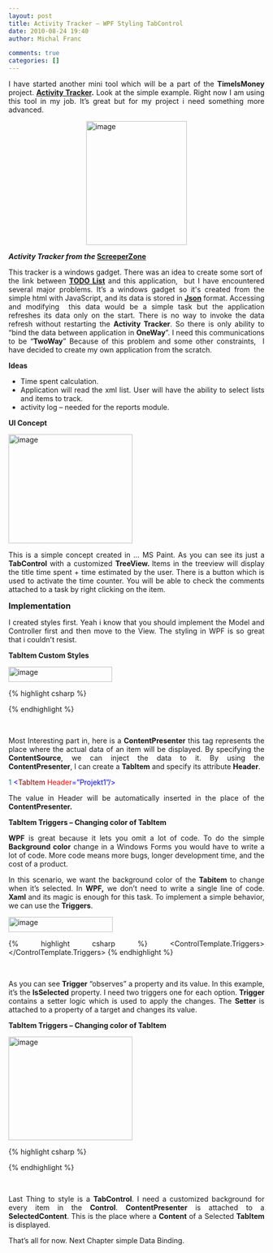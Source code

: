 ```yaml
---
layout: post
title: Activity Tracker – WPF Styling TabControl
date: 2010-08-24 19:40
author: Michal Franc

comments: true
categories: []
---
```

<p style="text-align: justify;">I have started another mini tool which will be a part of the <strong>TimeIsMoney</strong> project. <a href="http://screeperzone.com/products/"><strong>Activity Tracker</strong></a><strong>.</strong> Look at the simple example. Right now I am using this tool in my job. It’s great but for my project i need something more advanced.</p>
<p style="text-align: justify;"><a href="http://lammichalfranc.files.wordpress.com/2010/08/image35.png"><img style="display: block; float: none; margin-left: auto; margin-right: auto; border-width: 0;" title="image" src="http://lammichalfranc.files.wordpress.com/2010/08/image_thumb35.png" alt="image" width="198" height="244" border="0" /></a></p>
<p style="text-align: justify;"><em><strong>Activity Tracker from the </strong></em><a href="http://screeperzone.com/"><strong>ScreeperZone</strong></a></p>
<p style="text-align: justify;">This tracker is a windows gadget. There was an idea to create some sort of  the link between <a href="http://www.codeproject.com/KB/applications/todolist2.aspx"><strong>TODO List</strong></a> and this application,  but I have encountered several major problems. It’s a windows gadget so it's created from the simple html with JavaScript, and its data is stored in <strong><a href="http://pl.wikipedia.org/wiki/JSON">Json</a></strong> format. Accessing and modifying  this data would be a simple task but the application refreshes its data only on the start. There is no way to invoke the data refresh without restarting the <strong>Activity Tracker</strong>. So there is only ability to “bind the data between application in <strong>OneWay</strong>”. I need this communications to be “<strong>TwoWay</strong>” Because of this problem and some other constraints,  I have decided to create my own application from the scratch.</p>
<p style="text-align: justify;"><strong>Ideas</strong></p>

<ul style="text-align: justify;">
	<li>
<div>Time spent calculation.</div></li>
	<li>
<div>Application will read the xml list. User will have the ability to select lists and items to track.</div></li>
	<li>
<div>activity log – needed for the reports module.</div></li>
</ul>
<p style="text-align: justify;"><strong>UI Concept</strong></p>
<p style="text-align: justify;"><a href="http://lammichalfranc.files.wordpress.com/2010/08/image36.png"><img style="display: inline; border-width: 0;" title="image" src="http://lammichalfranc.files.wordpress.com/2010/08/image_thumb36.png" alt="image" width="244" height="215" border="0" /></a></p>
<p style="text-align: justify;">This is a simple concept created in … MS Paint. As you can see its just a <strong>TabControl</strong> with a customized <strong>TreeView. </strong>Items in the treeview will display the title time spent + time estimated by the user. There is a button which is used to activate the time counter. You will be able to check the comments attached to a task by right clicking on the item.</p>
<p style="text-align: justify;"></p>
<p style="text-align: justify;"><strong><span style="font-size: medium;">Implementation</span></strong></p>
<p style="text-align: justify;"></p>
<p style="text-align: justify;">I created styles first. Yeah i know that you should implement the Model and Controller first and then move to the View. The styling in WPF is so great that i couldn't resist.</p>
<p style="text-align: justify;"><strong>TabItem Custom Styles</strong></p>
<p style="text-align: justify;"><a href="http://lammichalfranc.files.wordpress.com/2010/08/image37.png"><img style="display: inline; border-width: 0;" title="image" src="http://lammichalfranc.files.wordpress.com/2010/08/image_thumb37.png" alt="image" width="204" height="30" border="0" /></a></p>

<div style="text-align: justify;">
<div id="scid:9D7513F9-C04C-4721-824A-2B34F0212519:7caac4de-d865-489a-abf1-2ea953cb51d6" class="wlWriterEditableSmartContent" style="display: inline; float: none; margin: 0; padding: 0;">
<div>

{% highlight csharp %}
<Style TargetType="TabItem">
    <Setter Property ="Template">
        <Setter.Value>
            <ControlTemplate TargetType="TabItem">
                <Grid>
                    <StackPanel Orientation="Horizontal">
                        <Border Name="Border" Padding="2" BorderBrush="Black" Borde                            rThickness="1,1,1,1" 
                    CornerRadius="10,10,0,0" Background="DarkOrange">
                            <ContentPresenter Name="PART_header" ContentSource="Header"/>
                        </Border>
                    </StackPanel>
                </Grid>
            </ControlTemplate>
        </Setter.Value>
    </Setter>
</Style>
{% endhighlight %}

&nbsp;

</div>
<!-- Code inserted with Steve Dunn's Windows Live Writer Code Formatter Plugin.  http://dunnhq.com -->

</div>
</div>
<p style="text-align: justify;">Most Interesting part in, here is a <strong>ContentPresenter</strong> this tag represents the place where the actual data of an item will be displayed. By specifying the <strong>ContentSource</strong>, we can inject the data to it. By using the <strong>ContentPresenter</strong>, I can create a <strong>TabItem</strong> and specify its attribute <strong>Header</strong>.</p>

<div style="text-align: justify;">
<div id="scid:9D7513F9-C04C-4721-824A-2B34F0212519:711d868f-3183-466e-8961-999d4ea08ab5" class="wlWriterEditableSmartContent" style="display: inline; float: none; margin: 0; padding: 0;">
<div><span style="color: #008080;">1</span> <span style="color: #0000ff;"><</span><span style="color: #800000;">TabItem </span><span style="color: #ff0000;">Header</span><span style="color: #0000ff;">=”Projekt1”/></span></div>
<!-- Code inserted with Steve Dunn's Windows Live Writer Code Formatter Plugin.  http://dunnhq.com -->

</div>
</div>
<p style="text-align: justify;">The value in Header will be automatically inserted in the place of the <strong>ContentPresenter.</strong></p>
<p style="text-align: justify;"><strong>TabItem Triggers – Changing color of TabItem</strong></p>
<p style="text-align: justify;"></p>
<p style="text-align: justify;"></p>
<p style="text-align: justify;"><strong>WPF</strong> is great because it lets you omit a lot of code. To do the simple <strong>Background color</strong> change in a Windows Forms you would have to write a lot of code. More code means more bugs, longer development time, and the cost of a product.</p>
<p style="text-align: justify;">In this scenario, we want the background color of the <strong>Tabitem</strong> to change when it’s selected. In <strong>WPF,</strong> we don’t need to write a single line of code. <strong>Xaml</strong> and its magic is enough for this task. To implement a simple behavior, we can use the <strong>Triggers</strong>.</p>
<p style="text-align: justify;"></p>
<p style="text-align: justify;"><a href="http://lammichalfranc.files.wordpress.com/2010/08/image38.png"><img style="display: inline; border-width: 0;" title="image" src="http://lammichalfranc.files.wordpress.com/2010/08/image_thumb38.png" alt="image" width="205" height="30" border="0" /></a></p>

<div style="text-align: justify;">
<div id="scid:9D7513F9-C04C-4721-824A-2B34F0212519:f42c0442-c4b7-43c5-a74b-2b9bbddac77e" class="wlWriterEditableSmartContent" style="display: inline; float: none; margin: 0; padding: 0;">
<div>

{% highlight csharp %}
<ControlTemplate.Triggers>
    <Trigger Property="IsSelected" Value="True">
        <Setter TargetName="Border" Property="Background" Value="Gold"/>
    </Trigger>
    <Trigger Property="IsSelected" Value="False">
        <Setter TargetName="Border" Property="Background" Value="DarkOrange"/>     </Trigger>
</ControlTemplate.Triggers>
{% endhighlight %}

&nbsp;

</div>
<!-- Code inserted with Steve Dunn's Windows Live Writer Code Formatter Plugin.  http://dunnhq.com -->

</div>
</div>
<p style="text-align: justify;">As you can see <strong>Trigger</strong> “observes” a property and its value. In this example, it’s the <strong>IsSelected</strong> property. I need two triggers one for each option. <strong>Trigger </strong>contains a setter logic which is used to apply the changes. The <strong>Setter</strong> is attached to a property of a target and changes its value.</p>
<p style="text-align: justify;"><strong>TabItem Triggers – Changing color of TabItem</strong></p>
<p style="text-align: justify;"><a href="http://lammichalfranc.files.wordpress.com/2010/08/image39.png"><img style="display: inline; border-width: 0;" title="image" src="http://lammichalfranc.files.wordpress.com/2010/08/image_thumb39.png" alt="image" width="244" height="204" border="0" /></a></p>

<div style="text-align: justify;">
<div id="scid:9D7513F9-C04C-4721-824A-2B34F0212519:f7e0055c-5fbf-4412-bf10-6d5e3deb640e" class="wlWriterEditableSmartContent" style="display: inline; float: none; margin: 0; padding: 0;">
<div>

{% highlight csharp %}
<Style TargetType="{x:Type TabControl}">
    <Setter Property="Template">
        <Setter.Value>
            <ControlTemplate TargetType="{x:Type TabControl}">
                <Grid>
                    <Grid.RowDefinitions>
                        <RowDefinition Height="Auto"/>
                        <RowDefinition Height="*"/>
                    </Grid.RowDefinitions>
                    <TabPanel Grid.Row="0" Panel.ZIndex="1" Margin="0,0,0,0" IsItemsHost="True" Background="Transparent"/>
                        <Border Margin="0,0,0,0" Padding="0" Background="Gold" Grid.Row="1" BorderBrush="Black" BorderThickness="1,1,1,1">
                            <ContentPresenter ContentSource="SelectedContent"/>
                        </Border>
                    </Grid>
                </ControlTemplate>
            </Setter.Value>
        </Setter>
    </Style>
{% endhighlight %}

&nbsp;

</div>
<!-- Code inserted with Steve Dunn's Windows Live Writer Code Formatter Plugin.  http://dunnhq.com -->

</div>
</div>
<p style="text-align: justify;">Last Thing to style is a <strong>TabControl</strong>. I need a customized background for every item in the <strong>Control</strong>. <strong>ContentPresenter</strong> is attached to a <strong>SelectedContent</strong>. This is the place where a <strong>Content</strong> of a Selected <strong>TabItem</strong> is displayed.</p>
<p style="text-align: justify;">That’s all for now. Next Chapter simple Data Binding.</p>
